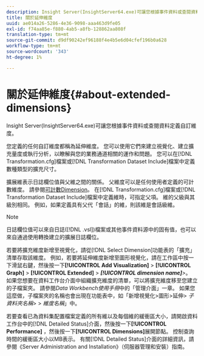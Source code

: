 ```yaml
---
description: Insight Server(InsightServer64.exe)可讓您根據事件資料或查閱資料定義自訂維度。
title: 關於延伸維度
uuid: ae014a26-5286-4e36-9098-aaa463d9fe05
exl-id: f74aa85e-f880-4ab5-a8fb-128862aa808f
translation-type: tm+mt
source-git-commit: d9df90242ef96188f4e4b5e6d04cfef196b0a628
workflow-type: tm+mt
source-wordcount: '343'
ht-degree: 1%

---
```


# 關於延伸維度{#about-extended-dimensions}

Insight Server(InsightServer64.exe)可讓您根據事件資料或查閱資料定義自訂維度。

您定義的任何自訂維度都稱為延伸維度。 您可以使用它們來建立視覺化、建立擴充量度或執行分析，以瞭解與您的業務通道相關的運作和問題。 您可以在[!DNL Transformation.cfg]檔案或[!DNL Transformation Dataset Include]檔案中定義數種類型的擴充尺寸。

擴展維表示日誌欄位值與父維之間的關係。 父維度可以是任何使用者定義的可計數維度。 請參閱[可計數Dimension](../../../home/c-dataset-const-proc/c-ex-dim/c-types-ex-dim/c-count-dim.md#concept-f28b633419494e7bbc510012dbfcc6f8)。 在[!DNL Transformation.cfg]檔案或[!DNL Transformation Dataset Include]檔案中定義維時，可指定父項。 維的父級與其級別相同。 例如，如果定義具有父代「會話」的維，則該維是會話級維。

>[!NOTE]
>
>日誌欄位值可以來自日誌([!DNL .vsl])檔案或其他事件資料源中的固有值，也可以來自通過使用轉換建立的擴展日誌欄位。

若要將擴充維度新增至視覺化，請從[!DNL Select Dimension]功能表的「擴充」清單存取該維度。 例如，若要將延伸維度新增至圖形視覺化，請在工作區中按一下滑鼠右鍵，然後按一下&#x200B;**[!UICONTROL Add Visualization]** > **[!UICONTROL Graph]** > **[!UICONTROL Extended]** > ***[!UICONTROL dimension name]**>*。 如果您想要在資料工作台介面中組織擴充維度的清單，可以將擴充維度移至您建立的子檔案夾。 請參閱&#x200B;*Data Workbench使用手冊*&#x200B;中的「管理介面」一章。 如果您這麼做，子檔案夾的名稱也會出現在功能表中，如「新增視覺化>圖形>延伸> *子資料夾名稱*> > *維度名稱*」中。

若要查看已為資料集配置檔案定義的所有維以及每個維的緩衝區大小，請開啟資料工作台中的[!DNL Detailed Status]介面，然後按一下&#x200B;**[!UICONTROL Performance]** ，然後按一下&#x200B;**[!UICONTROL Dimensions]**&#x200B;展開節點。 控制查詢時間的緩衝區大小以MB表示。 有關[!DNL Detailed Status]介面的詳細資訊，請參閱《Server Administration and Installation》（伺服器管理和安裝）指南。
